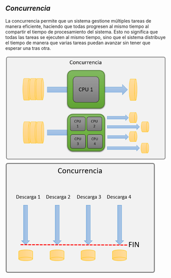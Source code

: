 ## $Concurrencia$

La concurrencia permite que un sistema gestione múltiples tareas de manera eficiente, haciendo que todas progresen al mismo tiempo al compartir el tiempo de procesamiento del sistema. Esto no significa que todas las tareas se ejecuten al mismo tiempo, sino que el sistema distribuye el tiempo de manera que varias tareas puedan avanzar sin tener que esperar una tras otra.

![alt text](image-9.png)
![alt text](image-8.png)